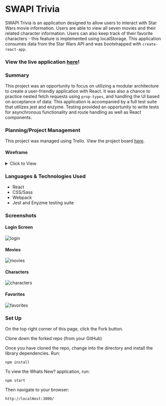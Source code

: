 # SWAPI Trivia

SWAPI Trivia is an application designed to allow users to interact with Star Wars movie information. Users are able to view all seven movies and their related character information. Users can also keep track of their favorite characters - this feature is implemented using localStorage. This application consumes data from the Star Wars API and was bootstrapped with `create-react-app`.

### View the live application [here](https://ec-myers.github.io/swapi-trivia/)!

### Summary
This project was an opportunity to focus on utilizing a modular architecture to create a user-friendly application with React. It was also a chance to practice nested fetch requests using `prop-types`, and  handling the UI based on acceptance of data. This application is accompanied by a full test suite that utilizes jest and enzyme. Testing provided an opportunity to write tests for asynchronous functionality and route handling as well as React components.

### Planning/Project Management
This project was managed using Trello. View the project board [here](https://trello.com/b/cZGCICec/swapi-trivia).

#### Wireframe
<details>
  <summary> Click to View </summary>
  
![](https://user-images.githubusercontent.com/47042400/66947779-b9de3000-f010-11e9-9934-c923245219c7.jpg)
</details>

### Languages & Technologies Used

- React
- CSS/Sass
- Webpack
- Jest and Enyzme testing suite

### Screenshots

#### Login Screen
![login](https://user-images.githubusercontent.com/47042400/66871377-bf7c3d00-ef60-11e9-8f16-606963e4df26.png)
#### Movies 
![movies](https://user-images.githubusercontent.com/47042400/66871464-f3576280-ef60-11e9-9778-22e24d230613.png)
#### Characters
![characters](https://user-images.githubusercontent.com/47042400/66871550-1d108980-ef61-11e9-91ad-14c50e9fbb5d.png)
#### Favorites
![favorites](https://user-images.githubusercontent.com/47042400/66871557-1eda4d00-ef61-11e9-808b-c53d7a8ea587.png)

### Set Up

On the top right corner of this page, click the Fork button.

Clone down the forked repo (from your GitHub)

Once you have cloned the repo, change into the directory and install the library dependencies. Run:

```
npm install
```

To view the Whats New? application, run:

```
npm start
```

Then navigate to your browser:

```
http://localHost:3000/
```
